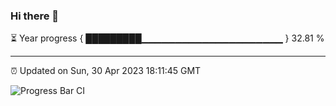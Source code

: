 ### Hi there 👋

⏳ Year progress { █████████▁▁▁▁▁▁▁▁▁▁▁▁▁▁▁▁▁▁▁▁▁ } 32.81 %

---

⏰ Updated on Sun, 30 Apr 2023 18:11:45 GMT

![Progress Bar CI](https://github.com/liununu/liununu/workflows/Progress%20Bar%20CI/badge.svg)
